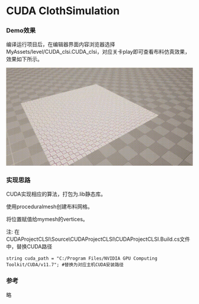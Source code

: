 # CUDA ClothSimulation  

### Demo效果

编译运行项目后，在编辑器界面内容浏览器选择MyAssets/level/CUDA_clsi.CUDA_clsi，对应关卡play即可查看布料仿真效果，效果如下所示。

![1](./CUDA_clsi_Demo.gif)

### 实现思路

CUDA实现相应的算法，打包为.lib静态库。

使用proceduralmesh创建布料网格。

将位置赋值给mymesh的vertices。

注: 在CUDAProjectCLSI\Source\CUDAProjectCLSI\CUDAProjectCLSI.Build.cs文件中，替换CUDA路径

```shell
string cuda_path = "C:/Program Files/NVIDIA GPU Computing Toolkit/CUDA/v11.7"; #替换为对应主机CUDA安装路径
```

### 参考

略

